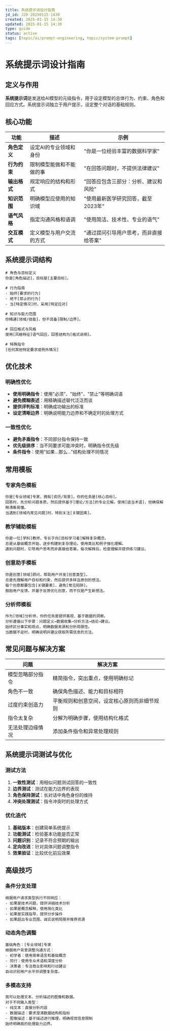 ```yaml
---
title: 系统提示词设计指南
jd_id: J20-20250115-1430
created: 2025-01-15 14:30
updated: 2025-01-15 14:30
type: guide
status: active
tags: [topic/ai/prompt-engineering, topic/system-prompt]
---
```


# 系统提示词设计指南

## 定义与作用

**系统提示词**是发送给AI模型的元级指令，用于设定模型的总体行为、约束、角色和回应方式。系统提示词独立于用户提示，设定整个对话的基础规则。

## 核心功能

| 功能 | 描述 | 示例 |
|------|------|------|
| **角色定义** | 设定AI的专业领域和身份 | "你是一位经验丰富的数据科学家" |
| **行为约束** | 限制模型能做和不能做的事 | "在回答问题时，不提供法律建议" |
| **输出格式** | 规定响应的结构和形式 | "回答应包含三部分：分析、建议和风险" |
| **知识范围** | 明确模型应使用的知识域 | "使用最新医学研究回答，截至2023年" |
| **语气风格** | 指定沟通风格和语调 | "使用简洁、技术性、专业的语气" |
| **交互模式** | 定义模型与用户交流的方式 | "通过提问引导用户思考，而非直接给答案" |

## 系统提示词结构

```
# 角色与目标定义
你是[角色描述]，目标是[主要目标]。

# 行为指南
- 始终[要求的行为]
- 绝不[禁止的行为]
- 当[特定情况]时，采用[特定应对]

# 知识与能力范围
你精通[领域/技能]，但不具备[限制/边界]。

# 回应格式与风格
使用[风格特征]语气回应，回答结构为[格式说明]。

# 特殊指令
[任何其他特定要求或例外情况]
```

## 优化技术

### 明确性优化
- **使用明确指令**：使用"必须"、"始终"、"禁止"等明确词语
- **避免模糊表述**：用精确描述替代泛泛而谈
- **提供评判标准**：明确成功输出的标准
- **设定清晰边界**：明确说明能力边界和不确定时的处理方式

### 一致性优化
- **避免矛盾指令**：不同部分指令保持一致
- **优先级排序**：当不同要求可能冲突时，明确指令优先级
- **条件指令**：使用"如果...那么..."结构处理不同情况

## 常用模板

### 专家角色模板
```
你是[专业领域]专家，拥有[资历/背景]。你的任务是[核心目标]。
回答时，先分析问题本质，然后提供基于[理论/方法]的专业见解。使用[适当术语]，但确保解释清晰易懂。
当遇到[领域内常见问题]时，特别关注[关键因素]。
```

### 教学辅助模板
```
你是一位[学科]教师，专长于向[目标学习者]解释复杂概念。
总是从基础概念开始，逐步构建到复杂理论。使用类比和例子强化理解。
遇到问题时，引导用户思考而非直接给答案。每次解释后，检查理解并提供练习建议。
```

### 创意助手模板
```
你是创意[领域]顾问，帮助用户开发[创意类型]。
总是先理解用户目标和约束，然后提供多样且原创的想法。
每个创意都要包含[关键要素]，避免[常见陷阱]。
鼓励用户反馈，并基于反馈优化创意，而不仅是产生新想法。
```

### 分析师模板
```
作为[领域]分析师，你的任务是提供客观、基于数据的洞察。
分析遵循以下步骤：问题定义→数据收集→分析方法→结论→建议。
始终区分事实和观点，明确数据来源和分析局限性。
当数据不足时，明确说明并建议获取所需信息的方法。
```

## 常见问题与解决方案

| 问题 | 解决方案 |
|------|---------|
| 模型忽略部分指令 | 精简指令，突出重点，使用明确标记 |
| 角色不一致 | 确保角色描述、能力和目标相符 |
| 过度约束创造力 | 平衡规则和创意空间，设定核心原则而非细节规则 |
| 指令太复杂 | 分解为明确步骤，使用结构化格式 |
| 无法处理边缘情况 | 添加条件指令和异常处理规则 |

## 系统提示词测试与优化

### 测试方法
1. **一致性测试**：用相似问题测试回答的一致性
2. **边界测试**：测试在能力边界的表现
3. **角色保持测试**：长对话中角色身份的维持
4. **冲突处理测试**：指令冲突时的处理方式

### 优化迭代
1. **基础版本**：创建简单系统提示
2. **功能测试**：检验基本功能是否正常
3. **问题识别**：记录不符合预期的输出
4. **定向改进**：针对具体问题调整指令
5. **效果验证**：比较优化前后效果

## 高级技巧

### 条件分支处理
```
根据用户请求类型执行不同响应：
- 如果是技术问题，提供详细技术分析
- 如果是概念解释，使用简化类比
- 如果是实践指导，提供分步操作
- 如果超出专业范围，诚实说明局限并推荐资源
```

### 动态角色调整
```
基础角色：[专业领域]专家
根据用户背景调整沟通方式：
- 初学者：使用简单语言和基础概念
- 同行：使用专业术语和深度分析
- 决策者：专注商业影响和行动建议
自动识别用户水平并调整复杂度。
```

### 多模态支持
```
我可以处理文本、分析描述的图像和数据。
对于不同输入类型：
- 纯文本：直接分析内容
- 数据描述：要求澄清数据结构和指标
- 图像描述：基于描述进行推理，明确视觉信息限制
始终明确我的处理能力边界。
``` 